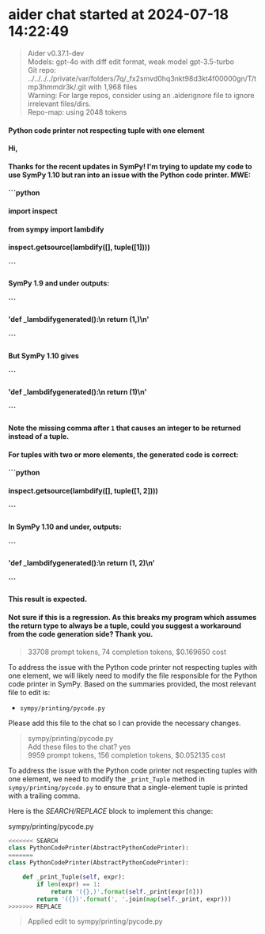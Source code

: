 
# aider chat started at 2024-07-18 14:22:49

> Aider v0.37.1-dev  
> Models: gpt-4o with diff edit format, weak model gpt-3.5-turbo  
> Git repo: ../../../../private/var/folders/7q/_fx2smvd0hq3nkt98d3kt4f00000gn/T/tmp3hmmdr3k/.git with 1,968 files  
> Warning: For large repos, consider using an .aiderignore file to ignore irrelevant files/dirs.  
> Repo-map: using 2048 tokens  

#### Python code printer not respecting tuple with one element  
#### Hi,  
####   
#### Thanks for the recent updates in SymPy! I'm trying to update my code to use SymPy 1.10 but ran into an issue with the Python code printer. MWE:  
####   
####   
#### ```python  
#### import inspect  
#### from sympy import lambdify  
####   
#### inspect.getsource(lambdify([], tuple([1])))  
#### ```  
#### SymPy 1.9 and under outputs:  
#### ```  
#### 'def _lambdifygenerated():\n    return (1,)\n'  
#### ```  
####   
#### But SymPy 1.10 gives  
####   
#### ```  
#### 'def _lambdifygenerated():\n    return (1)\n'  
#### ```  
#### Note the missing comma after `1` that causes an integer to be returned instead of a tuple.   
####   
#### For tuples with two or more elements, the generated code is correct:  
#### ```python  
#### inspect.getsource(lambdify([], tuple([1, 2])))  
#### ```  
#### In SymPy  1.10 and under, outputs:  
####   
#### ```  
#### 'def _lambdifygenerated():\n    return (1, 2)\n'  
#### ```  
#### This result is expected.  
####   
#### Not sure if this is a regression. As this breaks my program which assumes the return type to always be a tuple, could you suggest a workaround from the code generation side? Thank you.  
> 33708 prompt tokens, 74 completion tokens, $0.169650 cost  

To address the issue with the Python code printer not respecting tuples with one element, we will likely need to modify the file responsible for the Python code printer in SymPy. Based on the summaries provided, the most relevant file to edit is:

- `sympy/printing/pycode.py`

Please add this file to the chat so I can provide the necessary changes.

> sympy/printing/pycode.py  
> Add these files to the chat? yes  
> 9959 prompt tokens, 156 completion tokens, $0.052135 cost  

To address the issue with the Python code printer not respecting tuples with one element, we need to modify the `_print_Tuple` method in `sympy/printing/pycode.py` to ensure that a single-element tuple is printed with a trailing comma.

Here is the *SEARCH/REPLACE* block to implement this change:

sympy/printing/pycode.py
```python
<<<<<<< SEARCH
class PythonCodePrinter(AbstractPythonCodePrinter):
=======
class PythonCodePrinter(AbstractPythonCodePrinter):

    def _print_Tuple(self, expr):
        if len(expr) == 1:
            return '({},)'.format(self._print(expr[0]))
        return '({})'.format(', '.join(map(self._print, expr)))
>>>>>>> REPLACE
```

> Applied edit to sympy/printing/pycode.py  
